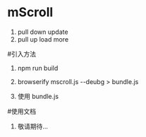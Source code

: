 # mScroll
1. pull down update
1. pull up load more

#引入方法
1. npm run build

1. browserify mscroll.js --deubg > bundle.js

1. 使用 bundle.js

#使用文档
1. 敬请期待...

